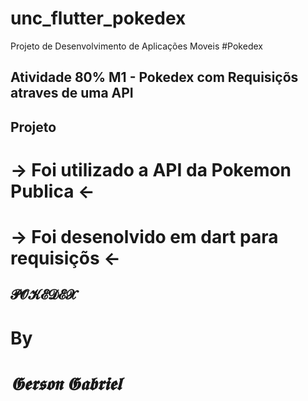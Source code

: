 # unc_flutter_pokedex

Projeto de Desenvolvimento de Aplicações Moveis #Pokedex

## Atividade 80% M1 - Pokedex com Requisiçõs atraves de uma API

## Projeto

# -> Foi utilizado a API da Pokemon Publica <-
# -> Foi desenolvido em dart para requisiçõs <-

## 𝓟𝓞𝓚𝓔𝓓𝓔𝓧 ##

# By #
# *𝕲𝖊𝖗𝖘𝖔𝖓 𝕲𝖆𝖇𝖗𝖎𝖊𝖑* #
